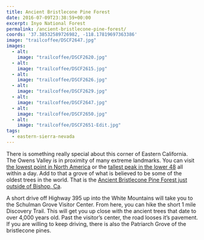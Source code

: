 ```yaml
---
title: Ancient Bristlecone Pine Forest
date: 2016-07-09T23:38:59+00:00
excerpt: Inyo National Forest
permalink: /ancient-bristlecone-pine-forest/
coords: '37.38532589726982, -118.17819697363386'
image: "trailcoffee/DSCF2647.jpg"
images:
  - alt: 
    image: "trailcoffee/DSCF2620.jpg"
  - alt: 
    image: "trailcoffee/DSCF2615.jpg"
  - alt: 
    image: "trailcoffee/DSCF2626.jpg"
  - alt: 
    image: "trailcoffee/DSCF2629.jpg"
  - alt: 
    image: "trailcoffee/DSCF2647.jpg"
  - alt: 
    image: "trailcoffee/DSCF2650.jpg"
  - alt: 
    image: "trailcoffee/DSCF2651-Edit.jpg"
tags:
  - eastern-sierra-nevada
---
```

There is something really special about this corner of Eastern California. The Owens Valley is in proximity of many extreme landmarks. You can visit <a href="/places/death-valley/">the lowest point in North America</a> or the <a href="https://www.instagram.com/p/BGLAV4fKv-f/">tallest peak in the lower 48</a> all within a day. Add to that a grove of what is believed to be some of the oldest trees in the world. That is the <a href="http://www.fs.usda.gov/detail/inyo/specialplaces/?cid=stelprdb5129900">Ancient Bristlecone Pine Forest just outside of Bishop, Ca</a>.

A short drive off Highway 395 up into the White Mountains will take you to the Schulman Grove Visitor Center. From here, you can hike the short 1 mile Discovery Trail. This will get you up close with the ancient trees that date to over 4,000 years old. Past the visitor’s center, the road looses it’s pavement. If you are willing to keep driving, there is also the Patriarch Grove of the bristlecone pines.

